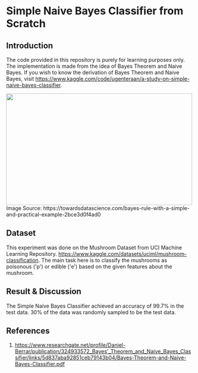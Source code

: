 # Simple Naive Bayes Classifier from Scratch

## Introduction
The code provided in this repository is purely for learning purposes only. The implementation is made from the idea of Bayes Theorem and Naive Bayes. If you wish to know the derivation of Bayes Theorem and Naive Bayes, visit https://www.kaggle.com/code/ugenteraan/a-study-on-simple-naive-bayes-classifier.


<img src="https://miro.medium.com/v2/resize:fit:1400/1*CnoTGGO7XeUpUMeXDrIfvA.png" width="500" height="300">
Image Source: https://towardsdatascience.com/bayes-rule-with-a-simple-and-practical-example-2bce3d0f4ad0


## Dataset

This experiment was done on the Mushroom Dataset from UCI Machine Learning Repository. https://www.kaggle.com/datasets/uciml/mushroom-classification. The main task here is to classify the mushrooms as poisonous ('p') or edible ('e') based on the given features about the mushroom.

## Result & Discussion

The Simple Naive Bayes Classifier achieved an accuracy of 99.7% in the test data. 30% of the data was randomly sampled to be the test data. 

## References

1) https://www.researchgate.net/profile/Daniel-Berrar/publication/324933572_Bayes'_Theorem_and_Naive_Bayes_Classifier/links/5d837aba92851ceb79143b04/Bayes-Theorem-and-Naive-Bayes-Classifier.pdf


